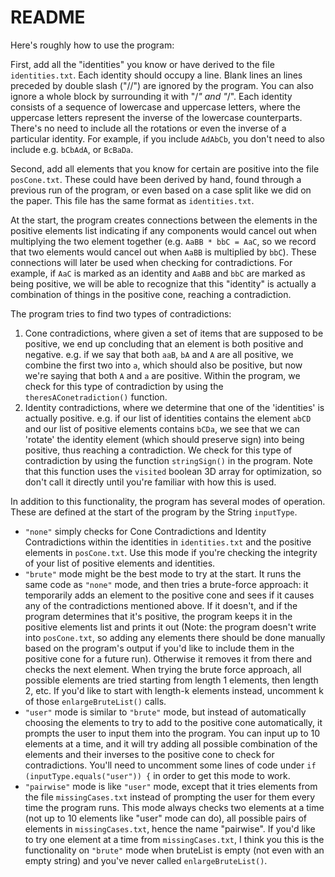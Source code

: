 # README
Here's roughly how to use the program:

First, add all the "identities" you know or have derived to the file `identities.txt`. Each identity should occupy a line. Blank lines an lines preceded by double slash ("//") are ignored by the program. You can also ignore a whole block by surrounding it with "/*" and "*/". Each identity consists of a sequence of lowercase and uppercase letters, where the uppercase letters represent the inverse of the lowercase counterparts. There's no need to include all the rotations or even the inverse of a particular identity.
For example, if you include `AdAbCb`, you don't need to also include e.g. `bCbAdA`, or `BcBaDa`.

Second, add all elements that you know for certain are positive into the file `posCone.txt`. These could have been derived by hand, found through a previous run of the program, or even based on a case split like we did on the paper. This file has the same format as `identities.txt`.

At the start, the program creates connections between the elements in the positive elements list indicating if any components would cancel out when multiplying the two element together (e.g. `AaBB * bbC = AaC`, so we record that two elements would cancel out when `AaBB` is multiplied by `bbC`). These connections will later be used when checking for contradictions. For example, if `AaC` is marked as an identity and `AaBB` and `bbC` are marked as being positive, we will be able to recognize that this "identity" is actually a combination of things in the positive cone, reaching a contradiction.

The program tries to find two types of contradictions:

1. Cone contradictions, where given a set of items that are supposed to be positive, we end up concluding that an element is both positive and negative. e.g. if we say that both `aaB`, `bA` and `A` are all positive, we combine the first two into `a`, which should also be positive, but now we're saying that both `A` and `a` are positive. Within the program, we check for this type of contradiction by using the `theresAConetradiction()` function.
2. Identity contradictions, where we determine that one of the 'identities' is actually positive. e.g. if our list of identities contains the element `abCD` and our list of positive elements contains `bCDa`, we see that we can 'rotate' the identity element (which should preserve sign) into being positive, thus reaching a contradiction. We check for this type of contradiction by using the function `stringSign()` in the program. Note that this function uses the `visited` boolean 3D array for optimization, so don't call it directly until you're familiar with how this is used.

In addition to this functionality, the program has several modes of operation. These are defined at the start of the program by the String `inputType`.
* `"none"` simply checks for Cone Contradictions and Identity Contradictions within the identities in `identities.txt` and the positive elements in `posCone.txt`. Use this mode if you're checking the integrity of your list of positive elements and identities.
* `"brute"` mode might be the best mode to try at the start. It runs the same code as `"none"` mode, and then tries a brute-force approach: it temporarily adds an element to the positive cone and sees if it causes any of the contradictions mentioned above. If it doesn't, and if the program determines that it's positive, the program keeps it in the positive elements list and prints it out (Note: the program doesn't write into `posCone.txt`, so adding any elements there should be done manually based on the program's output if you'd like to include them in the positive cone for a future run). Otherwise it removes it from there and checks the next element. When trying the brute force approach, all possible elements are tried starting from length 1 elements, then length 2, etc. If you'd like to start with length-k elements instead, uncomment k of those `enlargeBruteList()` calls.
* `"user"` mode is similar to `"brute"` mode, but instead of automatically choosing the elements to try to add to the positive cone automatically, it prompts the user to input them into the program. You can input up to 10 elements at a time, and it will try adding all possible combination of the elements and their inverses to the positive cone to check for contradictions. You'll need to uncomment some lines of code under `if (inputType.equals("user")) {` in order to get this mode to work.
* `"pairwise"` mode is like `"user"` mode, except that it tries elements from the file `missingCases.txt` instead of prompting the user for them every time the program runs. This mode always checks two elements at a time (not up to 10 elements like "user" mode can do), all possible pairs of elements in `missingCases.txt`, hence the name "pairwise". If you'd like to try one element at a time from `missingCases.txt`, I think you this is the functionality on `"brute"` mode when bruteList is empty (not even with an empty string) and you've never called `enlargeBruteList()`.
